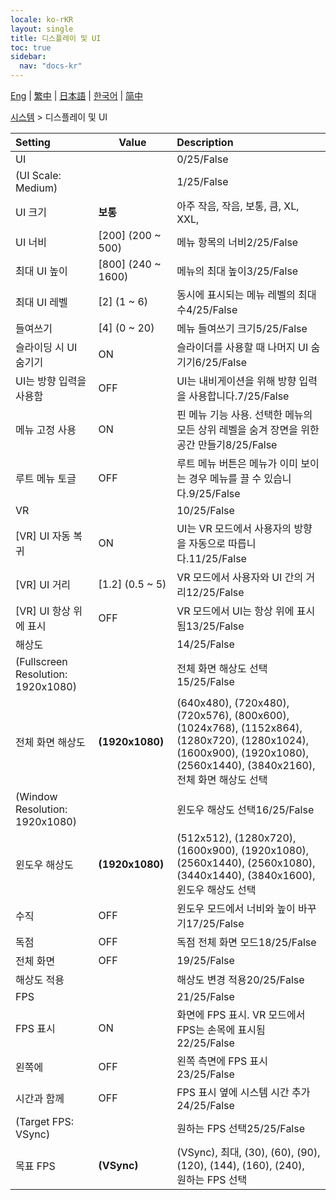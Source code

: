 ```yaml
---
locale: ko-rKR
layout: single
title: 디스플레이 및 UI
toc: true
sidebar:
  nav: "docs-kr"
---
```

[Eng](/dancexr/menu/2025.4/system/screen) | [繁中](/tw/dancexr/menu/2025.4/system/screen) | [日本語](/jp/dancexr/menu/2025.4/system/screen) | [한국어](/kr/dancexr/menu/2025.4/system/screen) | [简中](/zh/dancexr/menu/2025.4/system/screen)

[시스템](../menu#시스템) > 디스플레이 및 UI



| Setting | Value | Description |
| :--- | --- | :--- |
| UI || 0/25/False
| (UI Scale: Medium) || 1/25/False
| UI 크기 | **보통** | 아주 작음, 작음, 보통, 큼, XL, XXL,  |
| UI 너비 | [200] (200 ~ 500) | 메뉴 항목의 너비2/25/False
| 최대 UI 높이 | [800] (240 ~ 1600) | 메뉴의 최대 높이3/25/False
| 최대 UI 레벨 | [2] (1 ~ 6) | 동시에 표시되는 메뉴 레벨의 최대 수4/25/False
| 들여쓰기 | [4] (0 ~ 20) | 메뉴 들여쓰기 크기5/25/False
| 슬라이딩 시 UI 숨기기 | ON | 슬라이더를 사용할 때 나머지 UI 숨기기6/25/False
| UI는 방향 입력을 사용함 | OFF | UI는 내비게이션을 위해 방향 입력을 사용합니다.7/25/False
| 메뉴 고정 사용 | ON | 핀 메뉴 기능 사용. 선택한 메뉴의 모든 상위 레벨을 숨겨 장면을 위한 공간 만들기8/25/False
| 루트 메뉴 토글 | OFF | 루트 메뉴 버튼은 메뉴가 이미 보이는 경우 메뉴를 끌 수 있습니다.9/25/False
| VR || 10/25/False
| [VR] UI 자동 복귀 | ON | UI는 VR 모드에서 사용자의 방향을 자동으로 따릅니다.11/25/False
| [VR] UI 거리 | [1.2] (0.5 ~ 5) | VR 모드에서 사용자와 UI 간의 거리12/25/False
| [VR] UI 항상 위에 표시 | OFF | VR 모드에서 UI는 항상 위에 표시됨13/25/False
| 해상도 || 14/25/False
| (Fullscreen Resolution: 1920x1080) || 전체 화면 해상도 선택15/25/False
| 전체 화면 해상도 | **(1920x1080)** | (640x480), (720x480), (720x576), (800x600), (1024x768), (1152x864), (1280x720), (1280x1024), (1600x900), (1920x1080), (2560x1440), (3840x2160), <br/>전체 화면 해상도 선택 |
| (Window Resolution: 1920x1080) || 윈도우 해상도 선택16/25/False
| 윈도우 해상도 | **(1920x1080)** | (512x512), (1280x720), (1600x900), (1920x1080), (2560x1440), (2560x1080), (3440x1440), (3840x1600), <br/>윈도우 해상도 선택 |
| 수직 | OFF | 윈도우 모드에서 너비와 높이 바꾸기17/25/False
| 독점 | OFF | 독점 전체 화면 모드18/25/False
| 전체 화면 | OFF | 19/25/False
| 해상도 적용 || 해상도 변경 적용20/25/False
| FPS || 21/25/False
| FPS 표시 | ON | 화면에 FPS 표시. VR 모드에서 FPS는 손목에 표시됨22/25/False
| 왼쪽에 | OFF | 왼쪽 측면에 FPS 표시23/25/False
| 시간과 함께 | OFF | FPS 표시 옆에 시스템 시간 추가24/25/False
| (Target FPS: VSync) || 원하는 FPS 선택25/25/False
| 목표 FPS | **(VSync)** | (VSync), 최대, (30), (60), (90), (120), (144), (160), (240), <br/>원하는 FPS 선택 |
